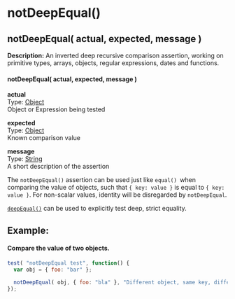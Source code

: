 # notDeepEqual()

## notDeepEqual( actual, expected, message )

**Description:** An inverted deep recursive comparison assertion, working on primitive types, arrays, objects, regular expressions, dates and functions.

#### notDeepEqual( actual, expected, message )

**actual**  
Type: [Object](http://api.jquery.com/Types#Object)  
Object or Expression being tested

**expected**  
Type: [Object](http://api.jquery.com/Types#Object)  
Known comparison value

**message**  
Type: [String](http://api.jquery.com/Types#String)  
A short description of the assertion

The `notDeepEqual()` assertion can be used just like `equal() `when comparing the value of objects, such that `{ key: value }` is equal to `{ key: value }`. For non-scalar values, identity will be disregarded by `notDeepEqual`.

[`deepEqual()`](http://api.qunitjs.com/deepEqual) can be used to explicitly test deep, strict equality.

## Example:

#### Compare the value of two objects.

```js
test( "notDeepEqual test", function() {
  var obj = { foo: "bar" };
 
  notDeepEqual( obj, { foo: "bla" }, "Different object, same key, different value, not equal" );
});
```